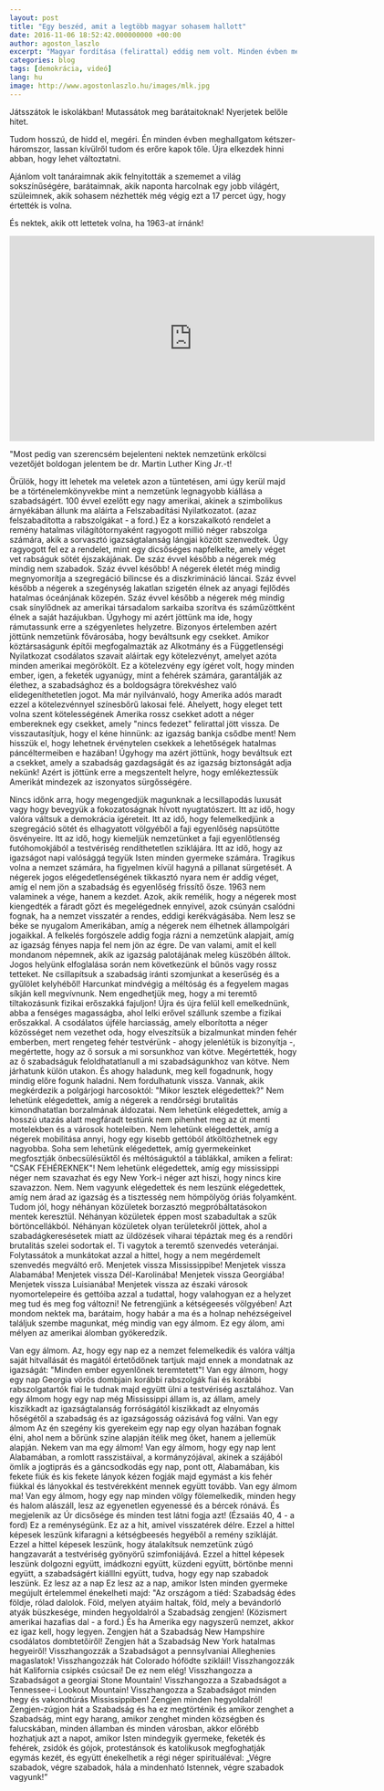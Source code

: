 ```yaml
---
layout: post
title: "Egy beszéd, amit a legtöbb magyar sohasem hallott"
date: 2016-11-06 18:52:42.000000000 +00:00
author: agoston_laszlo
excerpt: "Magyar fordítása (felirattal) eddig nem volt. Minden évben meghallgatom kétszer-háromszor, lassan kívülről tudom és erőre kapok tőle. Újra elkezdek tőle hinni abban, hogy lehet változtatni."
categories: blog
tags: [demokrácia, videó]
lang: hu
image: http://www.agostonlaszlo.hu/images/mlk.jpg
---
```

Játsszátok le iskolákban! Mutassátok meg barátaitoknak! Nyerjetek belőle hitet.

Tudom hosszú, de hidd el, megéri. Én minden évben meghallgatom kétszer-háromszor, lassan kívülről tudom és erőre kapok tőle. Újra elkezdek hinni abban, hogy lehet változtatni.

Ajánlom volt tanáraimnak akik felnyitották a szememet a világ sokszínűségére, barátaimnak, akik naponta harcolnak egy jobb világért, szüleimnek, akik sohasem nézhették még végig ezt a 17 percet úgy, hogy értették is volna.

És nektek, akik ott lettetek volna, ha 1963-at írnánk! 

<iframe src="https://player.vimeo.com/video/166940677" width="640" height="360" frameborder="0" webkitallowfullscreen mozallowfullscreen allowfullscreen></iframe>

"Most pedig van szerencsém bejelenteni nektek
nemzetünk erkölcsi vezetőjét
boldogan jelentem be dr. Martin Luther King Jr.-t!

Örülök, hogy itt lehetek ma veletek
azon a tüntetésen, ami úgy kerül majd be a történelemkönyvekbe
mint a nemzetünk legnagyobb kiállása a szabadságért.
100 évvel ezelőtt
egy nagy amerikai, akinek a szimbolikus árnyékában állunk ma
aláírta a Felszabadítási Nyilatkozatot.
(azaz felszabadította a rabszolgákat - a ford.)
Ez a korszakalkotó rendelet a remény hatalmas világítótornyaként
ragyogott millió néger rabszolga számára,
akik a sorvasztó igazságtalanság lángjai között szenvedtek.
Úgy ragyogott fel ez a rendelet, mint egy dicsőséges napfelkelte,
amely véget vet rabságuk sötét éjszakájának.
De száz évvel később
a négerek még mindig nem szabadok.
Száz évvel később!
A négerek életét még mindig megnyomorítja a szegregáció bilincse
és a diszkrimináció láncai.
Száz évvel később
a négerek a szegénység lakatlan szigetén élnek
az anyagi fejlődés hatalmas óceánjának közepén.
Száz évvel később
a négerek még mindig csak sínylődnek az amerikai
társadalom sarkaiba szorítva
és száműzöttként élnek a saját hazájukban.
Úgyhogy mi azért jöttünk ma ide, hogy rámutassunk
erre a szégyenletes helyzetre.
Bizonyos értelemben azért jöttünk nemzetünk fővárosába,
hogy beváltsunk egy csekket.
Amikor köztársaságunk építői megfogalmazták az Alkotmány
és a Függetlenségi Nyilatkozat csodálatos szavait
aláírtak egy kötelezvényt, amelyet azóta minden amerikai megörökölt.
Ez a kötelezvény egy ígéret volt, hogy minden ember,
igen, a feketék ugyanúgy, mint a fehérek számára,
garantálják az élethez, a szabadsághoz és a boldogságra törekvéshez
való elidegeníthetetlen jogot.
Ma már nyilvánvaló, hogy Amerika
adós maradt ezzel a kötelezvénnyel színesbőrű lakosai felé.
Ahelyett, hogy eleget tett volna szent kötelességének
Amerika rossz csekket adott a néger embereknek
egy csekket, amely "nincs fedezet" felirattal jött vissza.
De visszautasítjuk, hogy el kéne hinnünk:
az igazság bankja csődbe ment!
Nem hisszük el, hogy lehetnek érvénytelen csekkek
a lehetőségek hatalmas páncéltermeiben e hazában!
Úgyhogy ma azért jöttünk, hogy beváltsuk ezt a csekket,
amely a szabadság gazdagságát és az igazság biztonságát adja nekünk!
Azért is jöttünk erre a megszentelt helyre,
hogy emlékeztessük Amerikát mindezek
az iszonyatos sürgősségére.

Nincs időnk arra,
hogy megengedjük magunknak a lecsillapodás luxusát
vagy hogy bevegyük a fokozatoságnak hívott nyugtatószert.
Itt az idő,
hogy valóra váltsuk a demokrácia ígéreteit.
Itt az idő,
hogy felemelkedjünk a szegregáció
sötét és elhagyatott völgyéből
a faji egyenlőség napsütötte ösvényeire.
Itt az idő,
hogy kiemeljük nemzetünket a faji egyenlőtlenség futóhomokjából
a testvériség rendíthetetlen sziklájára. Itt az idő,
hogy az igazságot napi valósággá tegyük
Isten minden gyermeke számára.
Tragikus volna a nemzet számára, ha
figyelmen kívül hagyná a pillanat sürgetését.
A négerek jogos elégedetlenségének tikkasztó nyara nem ér addig véget,
amíg el nem jön a szabadság és egyenlőség frissítő ősze.
1963 nem valaminek a vége, hanem a kezdet.
Azok, akik remélik, hogy a négerek most kiengedték a fáradt gőzt
és megelégednek ennyivel,
azok csúnyán csalódni fognak, ha a nemzet visszatér
a rendes, eddigi kerékvágásába.
Nem lesz se béke se nyugalom Amerikában,
amíg a négerek nem élhetnek állampolgári jogaikkal.
A felkelés forgószele addig fogja rázni a nemzetünk alapjait,
amíg az igazság fényes napja fel nem jön az égre.
De van valami, amit el kell mondanom népemnek,
akik az igazság palotájának meleg küszöbén álltok.
Jogos helyünk elfoglalása során
nem következünk el bűnös vagy rossz tetteket.
Ne csillapítsuk a szabadság iránti szomjunkat
a keserűség és a gyűlölet kelyhéből!
Harcunkat mindvégig a méltóság és a fegyelem
magas síkján kell megvívnunk.
Nem engedhetjük meg, hogy a mi teremtő tiltakozásunk
fizikai erőszakká fajuljon!
Újra és újra felül kell emelkednünk,
abba a fenséges magasságba, ahol
lelki erővel szállunk szembe a fizikai erőszakkal.
A csodálatos újféle harciasság, amely elborította
a néger közösséget
nem vezethet oda, hogy elveszítsük a
bizalmunkat minden fehér emberben,
mert rengeteg fehér testvérünk - ahogy jelenlétük is bizonyítja -,
megértette, hogy az ő sorsuk a mi sorsunkhoz van kötve.
Megértették, hogy az ő szabadságuk
feloldhatatlanull a mi szabadságunkhoz van kötve.
Nem járhatunk külön utakon.
És ahogy haladunk, meg kell fogadnunk,
hogy mindig előre fogunk haladni.
Nem fordulhatunk vissza.
Vannak, akik megkérdezik a polgárjogi harcosoktól:
"Mikor lesztek elégedettek?"
Nem lehetünk elégedettek, amíg a négerek
a rendőrségi brutalitás kimondhatatlan borzalmának áldozatai.
Nem lehetünk elégedettek,
amíg a hosszú utazás alatt megfáradt testünk nem pihenhet meg
az út menti motelekben és a városok hoteleiben.
Nem lehetünk elégedettek,
amíg a négerek mobilitása annyi,
hogy egy kisebb gettóból átköltözhetnek egy nagyobba.
Soha sem lehetünk elégedettek, amíg gyermekeinket megfosztják
önbecsülésüktől és méltóságuktól a táblákkal, amiken a felirat:
"CSAK FEHÉREKNEK"!
Nem lehetünk elégedettek, amíg egy mississippi néger nem szavazhat
és egy New York-i néger azt hiszi, hogy nincs kire szavazzon.
Nem. Nem vagyunk elégedettek és nem leszünk elégedettek,
amíg nem árad az igazság és a
tisztesség nem hömpölyög óriás folyamként.
Tudom jól, hogy néhányan közületek
borzasztó megpróbáltatásokon mentek keresztül.
Néhányan közületek éppen most szabadultak a szűk börtöncellákból.
Néhányan közületek olyan területekről jöttek, ahol
a szabadágkeresésetek miatt
az üldözések viharai tépáztak meg és a
rendőri brutalitás szelei sodortak el.
Ti vagytok a teremtő szenvedés veteránjai.
Folytassátok a munkátokat azzal a hittel,
hogy a nem megérdemelt szenvedés
 megváltó erő.
Menjetek vissza Mississippibe! Menjetek vissza Alabamába!
Menjetek vissza Dél-Karolinába!  Menjetek vissza Georgiába!
Menjetek vissza Luisianába! Menjetek vissza
az északi városok nyomortelepeire és gettóiba
azzal a tudattal, hogy valahogyan ez a helyzet
meg tud és meg fog változni!
Ne fetrengjünk a kétségeesés völgyében!
Azt mondom nektek ma, barátaim,
hogy habár a ma és a holnap nehézségeivel találjuk szembe magunkat,
még mindig van egy álmom.
Ez egy álom, ami mélyen az amerikai álomban gyökeredzik.

Van egy álmom.
Az, hogy egy nap
ez a nemzet felemelkedik
és valóra váltja saját hitvallását
és magától értetődőnek tartjuk majd
ennek a mondatnak az igazságát:
"Minden ember egyenlőnek teremtetett"!
Van egy álmom,
hogy egy nap Georgia vörös dombjain
korábbi rabszolgák fiai és korábbi rabszolgatartók fiai
le tudnak majd együtt ülni a testvériség asztalához.
Van egy álmom
hogy egy nap
még Mississippi állam is, az állam,
amely kiszikkadt az igazságtalanság forróságától
kiszikkadt az elnyomás hőségétől
a szabadság és az igazságosság oázisává fog válni.
Van egy álmom
Az én szegény kis gyerekeim
egy nap egy olyan hazában fognak élni,
 ahol nem a bőrünk színe alapján ítélik meg őket, hanem a jellemük alapján.
Nekem van ma egy álmom!
Van egy álmom, hogy egy nap
lent Alabamában, a romlott rasszistáival,
a kormányzójával, akinek a szájából ömlik
a jogtiprás és a gáncsodkodás
egy nap, pont ott, Alabamában, kis fekete fiúk és kis fekete lányok
kézen fogják majd egymást a kis fehér fiúkkal és lányokkal
és testvérekként mennek együtt tovább.
Van egy álmom ma!
Van egy álmom, hogy egy nap minden völgy fölemelkedik,
minden hegy és halom alászáll,
lesz az egyenetlen egyenessé és a bércek rónává.
És megjelenik az Úr dicsősége és minden test látni fogja azt!
(Ézsaiás 40, 4 - a ford)
Ez a reménységünk.
Ez az a hit, amivel visszatérek délre.
Ezzel a hittel
képesek leszünk kifaragni a kétségbeesés hegyéből
a remény szikláját.
Ezzel a hittel
képesek leszünk, hogy átalakítsuk nemzetünk zúgó hangzavarát
a testvériség gyönyörű szimfoniájává.
Ezzel a hittel
képesek leszünk dolgozni együtt, imádkozni együtt,
küzdeni együtt, börtönbe menni együtt, a szabadságért kiálllni együtt,
tudva, hogy egy nap szabadok leszünk.
Ez lesz az a nap
Ez lesz az a nap, amikor Isten minden gyermeke
megújult értelemmel énekelheti majd:
"Az országom a tiéd: Szabadság édes földje, rólad dalolok.
 Föld, melyen atyáim haltak, föld, mely a bevándorló atyák büszkesége,
 minden hegyoldalról a Szabadság zengjen!
(Közismert amerikai hazafias dal - a ford.)
És ha Amerika egy nagyszerű nemzet, akkor ez igaz kell, hogy legyen.
Zengjen hát a Szabadság
New Hampshire csodálatos dombtetőiről!
Zengjen hát a Szabadság
New York hatalmas hegyeiről!
Visszhangozzák a Szabadságot a pennsylvaniai Alleghenies magaslatok!
Visszhangozzák hát Colorado hófödte szikláil!
Visszhangozzák hát Kalifornia csipkés csúcsai!
De ez nem elég!
Visszhangozza a Szabadságot a georgiai Stone Mountain!
Visszhangozza a Szabadságot a Tennessee-i Lookout Mountain!
Visszhangozza a Szabadságot minden hegy
és vakondtúrás Mississippiben! Zengjen minden hegyoldalról!
Zengjen-zúgjon hát a Szabadság és ha ez megtörténik
és amikor zenghet a Szabadság, mint egy harang,
amikor zenghet minden községben és falucskában,
minden államban és minden városban,
akkor előrébb hozhatjuk azt a napot, amikor Isten mindegyik gyermeke,
feketék és fehérek, zsidók és gójok,
protestánsok és katolikusok megfoghatják egymás kezét,
és együtt énekelhetik a régi néger spirituáléval:
„Végre szabadok, végre szabadok, hála a mindenható Istennek,
végre szabadok vagyunk!”
